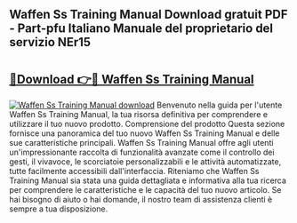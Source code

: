 ## Waffen Ss Training Manual Download gratuit PDF - Part-pfu Italiano Manuale del proprietario del servizio NEr15

# <h2><a href="http://dfekr1f.blite.top/?on=Waffen+Ss+Training+Manual">🔗Download 👉🔴 Waffen Ss Training Manual</a></h2>

[![Waffen Ss Training Manual download](https://i.imgur.com/lujVjoI.png)](http://dfekr1f.blite.top/?on=Waffen+Ss+Training+Manual)
Benvenuto nella guida per l'utente Waffen Ss Training Manual, la tua risorsa definitiva per comprendere e utilizzare il tuo nuovo prodotto. Comprensione del prodotto Questa sezione fornisce una panoramica del tuo nuovo Waffen Ss Training Manual e delle sue caratteristiche principali. Waffen Ss Training Manual offre agli utenti un'impressionante raccolta di funzionalità avanzate come il controllo dei gesti, il vivavoce, le scorciatoie personalizzabili e le attività automatizzate, tutte facilmente accessibili dall'interfaccia. Riteniamo che Waffen Ss Training Manual sia stata una guida dettagliata e informativa alla tua ricerca per comprendere le caratteristiche e le capacità del tuo nuovo articolo. Se hai bisogno di aiuto o hai domande, il nostro team di assistenza clienti è sempre a tua disposizione.
